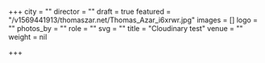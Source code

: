 +++
city = ""
director = ""
draft = true
featured = "/v1569441913/thomaszar.net/Thomas_Azar_i6xrwr.jpg"
images = []
logo = ""
photos_by = ""
role = ""
svg = ""
title = "Cloudinary test"
venue = ""
weight = nil

+++

